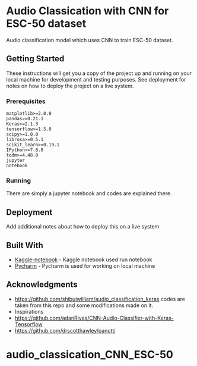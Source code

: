 # Audio Classication with CNN for ESC-50 dataset

Audio classification model which uses CNN to train ESC-50 dataset. 

## Getting Started

These instructions will get you a copy of the project up and running on your local machine for development and testing purposes. See deployment for notes on how to deploy the project on a live system.

### Prerequisites

```
matplotlib>=2.0.0
pandas>=0.21.1
Keras>=2.1.3
tensorflow>=1.5.0
scipy>=1.0.0
librosa>=0.5.1
scikit_learn>=0.19.1
IPython>=7.8.0
tqdm>=4.48.0
jupyter
notebook

```

### Running

There are simply a jupyter notebook and codes are explained there.

## Deployment

Add additional notes about how to deploy this on a live system

## Built With

* [Kaggle-notebook](https://www.kaggle.com/docs/notebooks) - Kaggle notebook used run notebook
* [Pycharm](https://www.jetbrains.com/pycharm/) - Pycharm is used for working on local machine



## Acknowledgments

* https://github.com/shibuiwilliam/audio_classification_keras codes are taken from this repo and some modifications made on it.
* Inspirations  <br>
* https://github.com/adanRivas/CNN-Audio-Classifier-with-Keras-Tensorflow
* https://github.com/drscotthawley/panotti


# audio_classication_CNN_ESC-50
